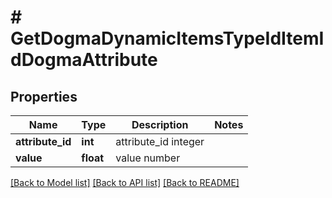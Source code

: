 # # GetDogmaDynamicItemsTypeIdItemIdDogmaAttribute

## Properties

Name | Type | Description | Notes
------------ | ------------- | ------------- | -------------
**attribute_id** | **int** | attribute_id integer |
**value** | **float** | value number |

[[Back to Model list]](../../README.md#models) [[Back to API list]](../../README.md#endpoints) [[Back to README]](../../README.md)
